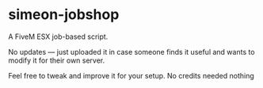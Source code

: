 # simeon-jobshop

A FiveM ESX job-based script.

No updates — just uploaded it in case someone finds it useful and wants to modify it for their own server.

Feel free to tweak and improve it for your setup. No credits needed nothing
